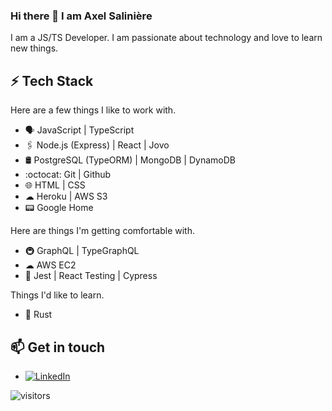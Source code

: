 ### Hi there 👋 I am Axel Salinière

I am a JS/TS Developer. I am passionate about technology and love to learn new things.

## ⚡ Tech Stack

Here are a few things I like to work with.

* 🗣 JavaScript | TypeScript
* 🖇️ Node.js (Express) | React | Jovo
* 🛢️ PostgreSQL (TypeORM) | MongoDB | DynamoDB
* :octocat: Git | Github
* 🌐 HTML | CSS
* ☁ Heroku | AWS S3
* 📟 Google Home

Here are things I'm getting comfortable with.

* 🚇 GraphQL | TypeGraphQL
* ☁ AWS EC2
* 🧪 Jest | React Testing | Cypress

Things I'd like to learn.

* 🦀 Rust

## 📫 Get in touch
- <a href="https://www.linkedin.com/in/saliniere"><img src="https://img.shields.io/badge/LinkedIn--_.svg?style=social&logo=linkedin" alt="LinkedIn"></a>


![visitors](https://visitor-badge.glitch.me/badge?page_id=adecess/adecess)
